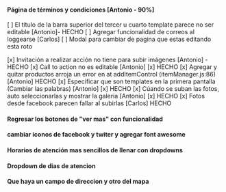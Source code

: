 #### Página de términos y condiciones [Antonio - 90%]


[ ] El título de la barra superior del tercer u cuarto template parece no ser editable [Antonio]- HECHO
[ ] Agregar funcionalidad de correos al loggearse [Carlos]
[ ] Modal para cambiar de pagina que estas editando esta roto


[x] Invitación a realizar acción no tiene para subir imágenes [Antonio] - HECHO
[x] Call to action no es editable [Antonio] [x] HECHO
[x] Agregar y quitar productos arroja un error en at addItemControl (itemManager.js:86) [Antonio] HECHO
[x] Especificar que son templates en la primera pantalla (Cambiar las palabras) [Antonio] [x] HECHO
[x] Cúando se suban las fotos, auto seleccionarlas y mostrar la galeria [Antonio] [x] HECHO
[x] Fotos desde facebook parecen fallar al subirlas [Carlos] HECHO


#### Regresar los botones de "ver mas" con funcionalidad
#### cambiar iconos de facebook y twiter y agregar font awesome
#### Horarios de atención mas sencillos de llenar con dropdowns
#### Dropdown de dias de atencion
#### Que haya un campo de direccion y otro del mapa